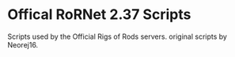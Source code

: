 # Offical RoRNet 2.37 Scripts
Scripts used by the Official Rigs of Rods servers. original scripts by Neorej16.
